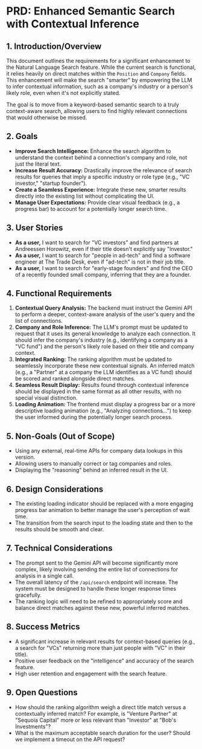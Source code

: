 # PRD: Enhanced Semantic Search with Contextual Inference

## 1. Introduction/Overview

This document outlines the requirements for a significant enhancement to the Natural Language Search feature. While the current search is functional, it relies heavily on direct matches within the `Position` and `Company` fields. This enhancement will make the search "smarter" by empowering the LLM to infer contextual information, such as a company's industry or a person's likely role, even when it's not explicitly stated.

The goal is to move from a keyword-based semantic search to a truly context-aware search, allowing users to find highly relevant connections that would otherwise be missed.

## 2. Goals

*   **Improve Search Intelligence:** Enhance the search algorithm to understand the context behind a connection's company and role, not just the literal text.
*   **Increase Result Accuracy:** Drastically improve the relevance of search results for queries that imply a specific industry or role type (e.g., "VC investor," "startup founder").
*   **Create a Seamless Experience:** Integrate these new, smarter results directly into the existing list without complicating the UI.
*   **Manage User Expectations:** Provide clear visual feedback (e.g., a progress bar) to account for a potentially longer search time.

## 3. User Stories

*   **As a user,** I want to search for "VC investors" and find partners at Andreessen Horowitz, even if their title doesn't explicitly say "Investor."
*   **As a user,** I want to search for "people in ad-tech" and find a software engineer at The Trade Desk, even if "ad-tech" is not in their job title.
*   **As a user,** I want to search for "early-stage founders" and find the CEO of a recently founded small company, inferring that they are a founder.

## 4. Functional Requirements

1.  **Contextual Query Analysis:** The backend must instruct the Gemini API to perform a deeper, context-aware analysis of the user's query and the list of connections.
2.  **Company and Role Inference:** The LLM's prompt must be updated to request that it uses its general knowledge to analyze each connection. It should infer the company's industry (e.g., identifying a company as a "VC fund") and the person's likely role based on their title and company context.
3.  **Integrated Ranking:** The ranking algorithm must be updated to seamlessly incorporate these new contextual signals. An inferred match (e.g., a "Partner" at a company the LLM identifies as a VC fund) should be scored and ranked alongside direct matches.
4.  **Seamless Result Display:** Results found through contextual inference should be displayed in the same format as all other results, with no special visual distinction.
5.  **Loading Animation:** The frontend must display a progress bar or a more descriptive loading animation (e.g., "Analyzing connections...") to keep the user informed during the potentially longer search process.

## 5. Non-Goals (Out of Scope)

*   Using any external, real-time APIs for company data lookups in this version.
*   Allowing users to manually correct or tag companies and roles.
*   Displaying the "reasoning" behind an inferred result in the UI.

## 6. Design Considerations

*   The existing loading indicator should be replaced with a more engaging progress bar animation to better manage the user's perception of wait time.
*   The transition from the search input to the loading state and then to the results should be smooth and clear.

## 7. Technical Considerations

*   The prompt sent to the Gemini API will become significantly more complex, likely involving sending the entire list of connections for analysis in a single call.
*   The overall latency of the `/api/search` endpoint will increase. The system must be designed to handle these longer response times gracefully.
*   The ranking logic will need to be refined to appropriately score and balance direct matches against these new, powerful inferred matches.

## 8. Success Metrics

*   A significant increase in relevant results for context-based queries (e.g., a search for "VCs" returning more than just people with "VC" in their title).
*   Positive user feedback on the "intelligence" and accuracy of the search feature.
*   High user retention and engagement with the search feature.

## 9. Open Questions

*   How should the ranking algorithm weigh a direct title match versus a contextually inferred match? For example, is "Venture Partner" at "Sequoia Capital" more or less relevant than "Investor" at "Bob's Investments"?
*   What is the maximum acceptable search duration for the user? Should we implement a timeout on the API request? 